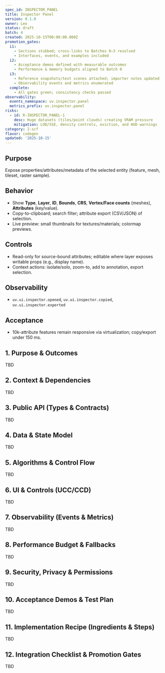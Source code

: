 ```yaml
---
spec_id: INSPECTOR_PANEL
title: Inspector Panel
version: 0.1.0
owner: Leo
status: draft
batch: 4
created: 2025-10-15T00:00:00.000Z
promotion_gates:
  i1:
    - Sections stubbed; cross-links to Batches 0–3 resolved
    - Interfaces, events, and examples included
  i2:
    - Acceptance demos defined with measurable outcomes
    - Performance & memory budgets aligned to Batch 0
  i3:
    - Reference snapshots/test scenes attached; importer notes updated
    - Observability events and metrics enumerated
  complete:
    - All gates green; consistency checks passed
observability:
  events_namespace: uv.inspector.panel
  metrics_prefix: uv.inspector.panel
risks:
  - id: R-INSPECTOR_PANEL-1
    desc: Huge datasets (tiles/point clouds) creating VRAM pressure
    mitigation: LOD/SSE, density controls, eviction, and HUD warnings
category: 2-scf
flavor: codegen
updated: '2025-10-15'
---
```


## Purpose
Expose properties/attributes/metadata of the selected entity (feature, mesh, tileset, raster sample).

## Behavior
- Show **Type**, **Layer**, **ID**, **Bounds**, **CRS**, **Vertex/Face counts** (meshes), **Attributes** (key/value).
- Copy-to-clipboard; search filter; attribute export (CSV/JSON) of selection.
- Live preview: small thumbnails for textures/materials; colormap previews.

## Controls
- Read-only for source-bound attributes; editable where layer exposes writable props (e.g., display name).
- Context actions: isolate/solo, zoom-to, add to annotation, export selection.

## Observability
- `uv.ui.inspector.opened`, `uv.ui.inspector.copied`, `uv.ui.inspector.exported`

## Acceptance
- 10k-attribute features remain responsive via virtualization; copy/export under 150 ms.

## 1. Purpose & Outcomes
TBD


## 2. Context & Dependencies
TBD


## 3. Public API (Types & Contracts)
TBD


## 4. Data & State Model
TBD


## 5. Algorithms & Control Flow
TBD


## 6. UI & Controls (UCC/CCD)
TBD


## 7. Observability (Events & Metrics)
TBD


## 8. Performance Budget & Fallbacks
TBD


## 9. Security, Privacy & Permissions
TBD


## 10. Acceptance Demos & Test Plan
TBD


## 11. Implementation Recipe (Ingredients & Steps)
TBD


## 12. Integration Checklist & Promotion Gates
TBD
